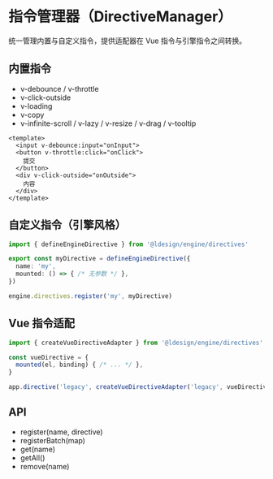 # 指令管理器（DirectiveManager）

统一管理内置与自定义指令，提供适配器在 Vue 指令与引擎指令之间转换。

## 内置指令

- v-debounce / v-throttle
- v-click-outside
- v-loading
- v-copy
- v-infinite-scroll / v-lazy / v-resize / v-drag / v-tooltip

```vue
<template>
  <input v-debounce:input="onInput">
  <button v-throttle:click="onClick">
    提交
  </button>
  <div v-click-outside="onOutside">
    内容
  </div>
</template>
```

## 自定义指令（引擎风格）

```ts
import { defineEngineDirective } from '@ldesign/engine/directives'

export const myDirective = defineEngineDirective({
  name: 'my',
  mounted: () => { /* 无参数 */ },
})

engine.directives.register('my', myDirective)
```

## Vue 指令适配

```ts
import { createVueDirectiveAdapter } from '@ldesign/engine/directives'

const vueDirective = {
  mounted(el, binding) { /* ... */ },
}

app.directive('legacy', createVueDirectiveAdapter('legacy', vueDirective))
```

## API

- register(name, directive)
- registerBatch(map)
- get(name)
- getAll()
- remove(name)


